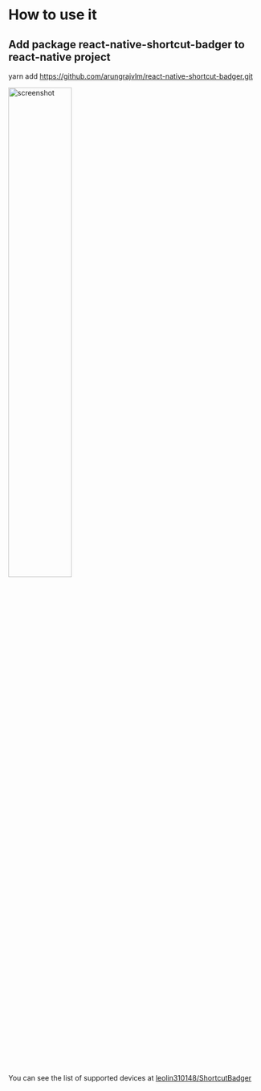 # How to use it

## Add package react-native-shortcut-badger to react-native project

yarn add https://github.com/arungrajvlm/react-native-shortcut-badger.git

<img src="https://raw.githubusercontent.com/nguquen/react-native-shortcut-badger/master/screenshot.png" alt="screenshot" width="50%">

You can see the list of supported devices at [leolin310148/ShortcutBadger](https://github.com/leolin310148/ShortcutBadger)
